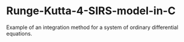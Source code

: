 # Runge-Kutta-4-SIRS-model-in-C
Example of an integration method for a system of ordinary differential equations.
